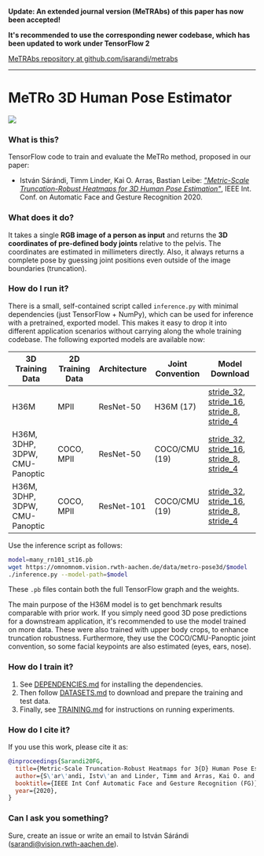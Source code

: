 **Update: An extended journal version (MeTRAbs) of this paper has now been accepted!**

**It's recommended to use the corresponding newer codebase, which has been updated to work under TensorFlow 2**

[MeTRAbs repository at github.com/isarandi/metrabs](https://github.com/isarandi/metrabs)

----

# MeTRo 3D Human Pose Estimator

![](example.png)

### What is this?
TensorFlow code to train and evaluate the MeTRo method, proposed in our paper:
* István Sárándi, Timm Linder, Kai O. Arras, Bastian Leibe: [*"Metric-Scale Truncation-Robust Heatmaps for 3D Human Pose Estimation"*](https://arxiv.org/abs/2003.02953), IEEE Int. Conf. on Automatic Face and Gesture Recognition 2020.

### What does it do?
It takes a single **RGB image of a person as input** and returns the **3D coordinates of pre-defined body joints** relative to the pelvis. The coordinates are estimated in millimeters directly. Also, it always returns a complete pose by guessing joint positions even outside of the image boundaries (truncation).  
 
### How do I run it?
There is a small, self-contained script called `inference.py` with minimal dependencies (just TensorFlow + NumPy), which can be used for inference with a pretrained, exported model.
This makes it easy to drop it into different application scenarios without carrying along the whole training codebase. The following exported models are available now:

| 3D Training Data | 2D Training Data | Architecture | Joint Convention | Model Download |
| ---- | ---- | ---- | ---- | ---
| H36M | MPII | ResNet-50 | H36M (17) | [stride_32](https://omnomnom.vision.rwth-aachen.de/data/metro-pose3d/h36m_st32.pb), [stride_16](https://omnomnom.vision.rwth-aachen.de/data/metro-pose3d/h36m_st16.pb), [stride_8](https://omnomnom.vision.rwth-aachen.de/data/metro-pose3d/h36m_st8.pb), [stride_4](https://omnomnom.vision.rwth-aachen.de/data/metro-pose3d/h36m_st4.pb)
| H36M, 3DHP, 3DPW, CMU-Panoptic | COCO, MPII | ResNet-50 | COCO/CMU (19) | [stride_32](https://omnomnom.vision.rwth-aachen.de/data/metro-pose3d/many_rn50_st32.pb), [stride_16](https://omnomnom.vision.rwth-aachen.de/data/metro-pose3d/many_rn50_st16.pb), [stride_8](https://omnomnom.vision.rwth-aachen.de/data/metro-pose3d/many_rn50_st8.pb), [stride_4](https://omnomnom.vision.rwth-aachen.de/data/metro-pose3d/many_rn50_st4.pb)
| H36M, 3DHP, 3DPW, CMU-Panoptic | COCO, MPII | ResNet-101 | COCO/CMU (19) | [stride_32](https://omnomnom.vision.rwth-aachen.de/data/metro-pose3d/many_rn101_st32.pb), [stride_16](https://omnomnom.vision.rwth-aachen.de/data/metro-pose3d/many_rn101_st16.pb), [stride_8](https://omnomnom.vision.rwth-aachen.de/data/metro-pose3d/many_rn101_st8.pb), [stride_4](https://omnomnom.vision.rwth-aachen.de/data/metro-pose3d/many_rn101_st4.pb)

Use the inference script as follows:

```bash
model=many_rn101_st16.pb
wget https://omnomnom.vision.rwth-aachen.de/data/metro-pose3d/$model
./inference.py --model-path=$model
```

These `.pb` files contain both the full TensorFlow graph and the weights.

The main purpose of the H36M model is to get benchmark results comparable with prior work.
If you simply need good 3D pose predictions for a downstream application, it's recommended to use the model trained on more data.
These were also trained with upper body crops, to enhance truncation robustness.
Furthermore, they use the COCO/CMU-Panoptic joint convention, so some facial keypoints are also estimated (eyes, ears, nose).


### How do I train it?
1. See [DEPENDENCIES.md](docs/DEPENDENCIES.md) for installing the dependencies.
2. Then follow [DATASETS.md](docs/DATASETS.md) to download and prepare the training and test data.
3. Finally, see [TRAINING.md](docs/TRAINING.md) for instructions on running experiments.

### How do I cite it?
If you use this work, please cite it as:

```bibtex
@inproceedings{Sarandi20FG,
  title={Metric-Scale Truncation-Robust Heatmaps for 3{D} Human Pose Estimation},
  author={S\'ar\'andi, Istv\'an and Linder, Timm and Arras, Kai O. and Leibe, Bastian},
  booktitle={IEEE Int Conf Automatic Face and Gesture Recognition (FG)},
  year={2020},
}
```

### Can I ask you something?
Sure, create an issue or write an email to István Sárándi (sarandi@vision.rwth-aachen.de).
